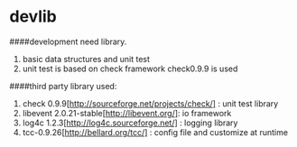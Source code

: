 devlib
======

####development need library.

  1. basic data structures and unit test
  2. unit test is based on check framework check0.9.9 is used

####third party library used:

  1. check 0.9.9[http://sourceforge.net/projects/check/] : unit test library
  2. libevent 2.0.21-stable[http://libevent.org/]: io framework
  3. log4c 1.2.3[http://log4c.sourceforge.net/] : logging library
  4. tcc-0.9.26[http://bellard.org/tcc/] : config file and customize at runtime
